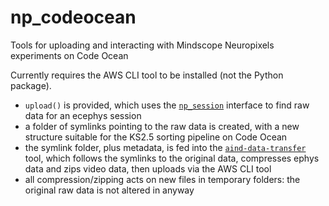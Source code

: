 # np_codeocean
Tools for uploading and interacting with Mindscope Neuropixels experiments on Code Ocean

Currently requires the AWS CLI tool to be installed (not the Python package).

- `upload()` is provided, which uses the [`np_session`](https://github.com/AllenInstitute/np_session) interface to find raw data for an ecephys session
- a folder of symlinks pointing to the raw data is created, with a new structure suitable for the KS2.5 sorting pipeline on Code Ocean
- the symlink folder, plus metadata, is fed into the [`aind-data-transfer`](https://github.com/AllenNeuralDynamics/aind-data-transfer) tool, which follows the symlinks to the original data, compresses ephys data and zips video data, then uploads via the AWS CLI tool
- all compression/zipping acts on new files in temporary folders: the original raw data is not altered in anyway 
